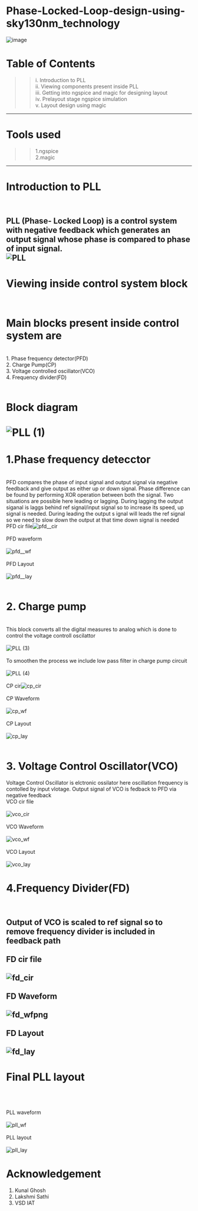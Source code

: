 # Phase-Locked-Loop-design-using-sky130nm_technology
![image](https://user-images.githubusercontent.com/88282645/127779274-bc74db6a-106e-417e-8b7e-43c020197d84.png)
<br/>
# Table of Contents<br/> 
   >>  i. Introduction to PLL<br/>
      ii. Viewing components present inside PLL<br/>
     iii. Getting into ngspice and magic for designing layout<br/>
      iv. Prelayout stage ngspice simulation<br/>
       v. Layout design using magic<br/>
----
# Tools used
  >>  1.ngspice<br/>2.magic<br/>
----
# Introduction to PLL<br/><br/>
PLL (Phase- Locked Loop) is a control system with negative feedback which generates an output signal whose phase is compared to phase of input signal. <br/>![PLL](https://user-images.githubusercontent.com/88282645/127800843-ab98ebfa-11c4-43b8-9437-48df0498db75.jpg)
----
# Viewing inside control system block<br/><br/>
# Main blocks present inside control system are<br/>
<br/>1. Phase frequency detector(PFD)<br/>2. Charge Pump(CP)<br/>3. Voltage controlled oscillator(VCO)<br/> 4. Frequency divider(FD)<br/><br/>
# Block diagram<br/><br/>![PLL (1)](https://user-images.githubusercontent.com/88282645/127839125-a45b905e-2d21-411f-b794-6c8aace97ab4.jpg)<br/>
# 1.Phase frequency detecctor<br/>
<br/> PFD compares the phase of input signal and output signal via negative feedback and give output as either up or down signal. Phase difference can be found by performing XOR operation between both the signal. Two situations are possible here leading or lagging. During lagging the output siganal is laggs behind ref signal/input signal so to increase its speed, up signal is needed. During leading the output s ignal will leads the ref signal so we need to slow down the output at that time down signal is needed<br/>PFD cir file![pfd__cir](https://user-images.githubusercontent.com/88282645/127843445-b9a87a47-c84f-4b7e-9618-7f0cd8a4d9f6.png)<br/><br/>PFD waveform<br/><br/>![pfd__wf](https://user-images.githubusercontent.com/88282645/127842718-952cf89b-6b1f-48b9-91cc-ec0a5c4548e4.png)<br/><br/>PFD Layout<br/><br/>![pfd__lay](https://user-images.githubusercontent.com/88282645/127844182-6bf06bcd-5975-4a62-ac8e-e6cbee280936.png)<br/><br/>
# 2. Charge pump<br/>
<br/> This block converts all the digital measures to analog which is done to control the voltage controll oscilattor<br/><br/>![PLL (3)](https://user-images.githubusercontent.com/88282645/127848305-8c86942c-ea64-455a-bd0f-cb5786549456.jpg)<br/><br/>To smoothen the process we include low pass filter in charge pump circuit<br/><br/>
![PLL (4)](https://user-images.githubusercontent.com/88282645/127850428-559dd14e-b1a8-4cf9-a9b3-4951f7d1c9c8.jpg)<br/><br/> CP cir<bir/>![cp_cir](https://user-images.githubusercontent.com/88282645/127850991-50d33959-ed84-41c1-8769-f22bca84624a.png)<br/><br/> CP Waveform<br/><br>![cp_wf](https://user-images.githubusercontent.com/88282645/127851202-27d3526e-4bf0-4725-989c-2b0530a8c39c.png)<br/><br/> CP Layout<br/><br/>
![cp_lay](https://user-images.githubusercontent.com/88282645/127851303-0f40e1ae-2dc5-4f04-bc05-2c1c5de020ee.png)<br/><br/>
# 3. Voltage Control Oscillator(VCO)<br/>
Voltage Control Oscillator is elctronic ossilator here oscillation frequency is contolled by input vlotage. Output signal of VCO is fedback to PFD via negative feedback 
<br/>VCO cir file<br/><br/>![vco_cir](https://user-images.githubusercontent.com/88282645/127852470-27f4b7b9-e6ac-4e21-aae9-b2f878324766.png)<br/><br/>VCO Waveform<br/><br/>![vco_wf](https://user-images.githubusercontent.com/88282645/127852691-963f7a01-4678-4aae-93ce-90d56074e60f.png)<br/><br/>VCO Layout<br/><br/>![vco_lay](https://user-images.githubusercontent.com/88282645/127852795-4f9a7ac8-c167-4097-a6ff-08d5950881f6.png)
# 4.Frequency Divider(FD)<br/><br/>
Output of VCO is scaled to ref signal so to remove frequency divider is included in feedback path
<br/><br/>FD cir file<br/><br/>![fd_cir](https://user-images.githubusercontent.com/88282645/127855610-ac554194-060c-4506-9cc5-94563a78cf47.png)<br/><br/>FD Waveform<br/><br/>![fd_wfpng](https://user-images.githubusercontent.com/88282645/127855728-76a47533-8b87-45ec-ae79-8990cd075cea.png)<br/><br/> FD Layout<br/><br/>
![fd_lay](https://user-images.githubusercontent.com/88282645/127855736-c17411f3-9426-413f-a670-b269a94afe4f.png)
-------
# Final PLL layout<br/><br/>
<br/>PLL waveform<br/><br/>![pll_wf](https://user-images.githubusercontent.com/88282645/127857143-ff654f03-1f6c-4c11-97c0-c228ba51f5a9.png)<br/><br/>PLL layout<br/><br/>
![pll_lay](https://user-images.githubusercontent.com/88282645/127857329-5fdfca08-f4b7-4912-8199-b7e194f20911.png)
# Acknowledgement <br/>
1. Kunal Ghosh
2. Lakshmi Sathi
3. VSD IAT
